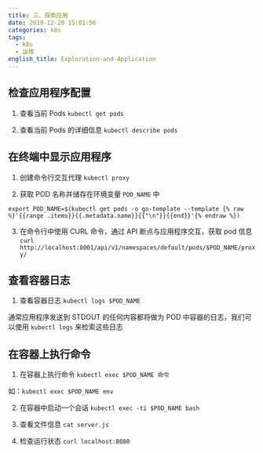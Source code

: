```yaml
---
title: 三、探索应用
date: 2019-12-20 15:01:56
categories: k8s
tags:
  - k8s
  - 运维
english_title: Exploration-and-Application
---
```


## 检查应用程序配置

1. 查看当前 Pods
`kubectl get pods`

2. 查看当前 Pods 的详细信息
`kubectl describe pods`

## 在终端中显示应用程序

1. 创建命令行交互代理
`kubectl proxy`

2. 获取 POD 名称并储存在环境变量 `POD_NAME` 中

`export POD_NAME=$(kubectl get pods -o go-template --template {% raw %}'{{range .items}}{{.metadata.name}}{{"\n"}}{{end}}'{% endraw %})`

3. 在命令行中使用 CURL 命令，通过 API 断点与应用程序交互，获取 pod 信息
`curl http://localhost:8001/api/v1/namespaces/default/pods/$POD_NAME/proxy/`

## 查看容器日志

1. 查看容器日志
`kubectl logs $POD_NAME`

通常应用程序发送到 STDOUT 的任何内容都将做为 POD 中容器的日志，我们可以使用 `kubectl logs` 来检索这些日志

## 在容器上执行命令

1. 在容器上执行命令
`kubectl exec $POD_NAME 命令`

如：`kubectl exec $POD_NAME env`

2. 在容器中启动一个会话
`kubectl exec -ti $POD_NAME bash`

3. 查看文件信息
`cat server.js`

4. 检查运行状态
`curl localhost:8080`
